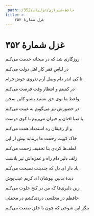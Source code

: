 ```yaml
---
_path: /حافظ-شیرازی/غزلیات/352
title: >-
    غزل شمارهٔ ۳۵۲
---
```

# غزل شمارهٔ ۳۵۲

<div class="b" id="bn1"><div class="m1"><p>روزگاری شد که در میخانه خدمت می‌کنم</p></div>
<div class="m2"><p>در لباس فقر کار اهل دولت می‌کنم</p></div></div>
<div class="b" id="bn2"><div class="m1"><p>تا کی اندر دام وصل آرم تذروی خوش‌خرام</p></div>
<div class="m2"><p>در کمینم و انتظار وقت فرصت می‌کنم</p></div></div>
<div class="b" id="bn3"><div class="m1"><p>واعظ ما بوی حق نشنید بشنو کاین سخن</p></div>
<div class="m2"><p>در حضورش نیز می‌گویم نه غیبت می‌کنم</p></div></div>
<div class="b" id="bn4"><div class="m1"><p>با صبا افتان و خیزان می‌روم تا کوی دوست</p></div>
<div class="m2"><p>و از رفیقان ره استمداد همت می‌کنم</p></div></div>
<div class="b" id="bn5"><div class="m1"><p>خاک کویت زحمت ما برنتابد بیش از این</p></div>
<div class="m2"><p>لطف‌ها کردی بتا تخفیف زحمت می‌کنم</p></div></div>
<div class="b" id="bn6"><div class="m1"><p>زلف دلبر دام راه و غمزه‌اش تیر بلاست</p></div>
<div class="m2"><p>یاد دار ای دل که چندینت نصیحت می‌کنم</p></div></div>
<div class="b" id="bn7"><div class="m1"><p>دیدهٔ بدبین بپوشان ای کریم عیب‌پوش</p></div>
<div class="m2"><p>زین دلیری‌ها که من در کنج خلوت می‌کنم</p></div></div>
<div class="b" id="bn8"><div class="m1"><p>حافظم در مجلسی دردی‌کشم در محفلی</p></div>
<div class="m2"><p>بنگر این شوخی که چون با خلق صنعت می‌کنم</p></div></div>
